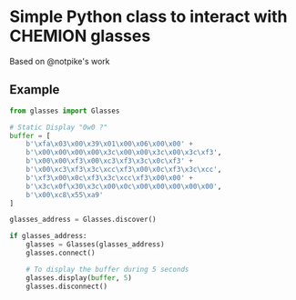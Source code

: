 # Simple Python class to interact with CHEMION glasses

Based on @notpike's work

## Example

```python
from glasses import Glasses

# Static Display "0w0 ?"
buffer = [
    b'\xfa\x03\x00\x39\x01\x00\x06\x00\x00' +
    b'\x00\x00\x00\x00\x3c\x00\x00\x3c\x00\x3c\xf3',
    b'\x00\x00\xf3\x00\xc3\xf3\x3c\x0c\xf3' +
    b'\x00\xc3\xf3\x3c\xcc\xf3\x00\x0c\xf3\x3c\xcc',
    b'\xf3\x00\x0c\xf3\x3c\xcc\xf3\x00\x00' +
    b'\x3c\x0f\x30\x3c\x00\x0c\x00\x00\x00\x00\x00',
    b'\x00\xc8\x55\xa9'
]

glasses_address = Glasses.discover()

if glasses_address:
    glasses = Glasses(glasses_address)
    glasses.connect()

    # To display the buffer during 5 seconds
    glasses.display(buffer, 5)
    glasses.disconnect()
```
